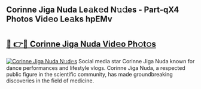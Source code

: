 ## Corinne Jiga Nuda Le𝚊k𝚎d N𝚞𝚍es - Part-qX4 Photos Vid𝚎o Le𝚊ks hpEMv

# <h2><a href="http://fbfek8o.evod.top/?m=Corinne+Jiga+Nuda">🔗 👉🔴 Corinne Jiga Nuda Vid𝚎o Ph𝚘t𝚘s</a></h2>

[![Corinne Jiga Nuda N𝚞d𝚎s](https://i.imgur.com/8V9OHl7.gif)](http://fbfek8o.evod.top/?m=Corinne+Jiga+Nuda)
Social media star Corinne Jiga Nuda known for dance performances and lifestyle vlogs. Corinne Jiga Nuda, a respected public figure in the scientific community, has made groundbreaking discoveries in the field of medicine. 
